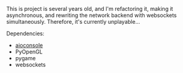This is project is several years old, and I'm refactoring it, making it asynchronous, and rewriting the network backend with websockets simultaneously. Therefore, it's currently unplayable...

Dependencies:
* [aioconsole](https://aioconsole.readthedocs.io/en/latest/)
* PyOpenGL
* pygame
* websockets
